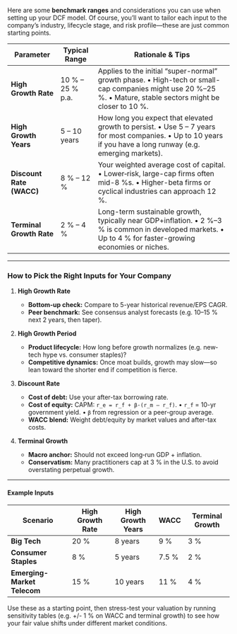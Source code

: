 Here are some **benchmark ranges** and considerations you can use when setting up your DCF model. Of course, you’ll want to tailor each input to the company’s industry, lifecycle stage, and risk profile—these are just common starting points.

| Parameter                | Typical Range    | Rationale & Tips                                                                                                                                                 |
| ------------------------ | ---------------- | ---------------------------------------------------------------------------------------------------------------------------------------------------------------- |
| **High Growth Rate**     | 10 % – 25 % p.a. | Applies to the initial “super-normal” growth phase.  • High-tech or small-cap companies might use 20 %–25 %.  • Mature, stable sectors might be closer to 10 %.  |
| **High Growth Years**    | 5 – 10 years     | How long you expect that elevated growth to persist.  • Use 5 – 7 years for most companies.  • Up to 10 years if you have a long runway (e.g. emerging markets). |
| **Discount Rate (WACC)** | 8 % – 12 %       | Your weighted average cost of capital.  • Lower‐risk, large-cap firms often mid-8 %s. • Higher-beta firms or cyclical industries can approach 12 %.              |
| **Terminal Growth Rate** | 2 % – 4 %        | Long-term sustainable growth, typically near GDP+inflation.  • 2 %–3 % is common in developed markets.  • Up to 4 % for faster-growing economies or niches.      |

---

### How to Pick the Right Inputs for Your Company

1. **High Growth Rate**

   * **Bottom-up check:** Compare to 5-year historical revenue/EPS CAGR.
   * **Peer benchmark:** See consensus analyst forecasts (e.g. 10–15 % next 2 years, then taper).

2. **High Growth Period**

   * **Product lifecycle:** How long before growth normalizes (e.g. new‐tech hype vs. consumer staples)?
   * **Competitive dynamics:** Once moat builds, growth may slow—so lean toward the shorter end if competition is fierce.

3. **Discount Rate**

   * **Cost of debt:** Use your after-tax borrowing rate.
   * **Cost of equity:** CAPM: `r_e = r_f + β·(r_m – r_f)`.  • `r_f` = 10-yr government yield.  • `β` from regression or a peer-group average.
   * **WACC blend:** Weight debt/equity by market values and after-tax costs.

4. **Terminal Growth**

   * **Macro anchor:** Should not exceed long‐run GDP + inflation.
   * **Conservatism:** Many practitioners cap at 3 % in the U.S. to avoid overstating perpetual growth.

---

#### Example Inputs

| Scenario                    | High Growth Rate | High Growth Years | WACC  | Terminal Growth |
| --------------------------- | ---------------- | ----------------- | ----- | --------------- |
| **Big Tech**                | 20 %             | 8 years           | 9 %   | 3 %             |
| **Consumer Staples**        | 8 %              | 5 years           | 7.5 % | 2 %             |
| **Emerging-Market Telecom** | 15 %             | 10 years          | 11 %  | 4 %             |

Use these as a starting point, then stress-test your valuation by running sensitivity tables (e.g. +/- 1 % on WACC and terminal growth) to see how your fair value shifts under different market conditions.
